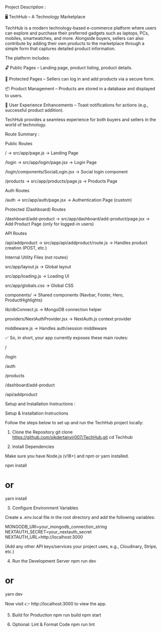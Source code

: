 Project Description :

🖥️ TechHub – A Technology Marketplace

TechHub is a modern technology-based e-commerce platform where users can explore and purchase their preferred gadgets such as laptops, PCs, mobiles, smartwatches, and more. Alongside buyers, sellers can also contribute by adding their own products to the marketplace through a simple form that captures detailed product information.

The platform includes:

🔓 Public Pages – Landing page, product listing, product details.

🔐 Protected Pages – Sellers can log in and add products via a secure form.

📦 Product Management – Products are stored in a database and displayed to users.

🔔 User Experience Enhancements – Toast notifications for actions (e.g., successful product addition).

TechHub provides a seamless experience for both buyers and sellers in the world of technology.



Route Summary : 

Public Routes

/ → src/app/page.js → Landing Page

/login → src/app/login/page.jsx → Login Page

/login/components/SocialLogin.jsx → Social login component

/products → src/app/products/page.js → Products Page

Auth Routes

/auth → src/app/auth/page.jsx → Authentication Page (custom)

Protected (Dashboard) Routes

/dashboard/add-product → src/app/dashboard/add-product/page.jsx
→ Add Product Page (only for logged-in users)

API Routes

/api/addproduct → src/app/api/addproduct/route.js
→ Handles product creation (POST, etc.)

Internal Utility Files (not routes)

src/app/layout.js → Global layout

src/app/loading.js → Loading UI

src/app/globals.css → Global CSS

components/ → Shared components (Navbar, Footer, Hero, ProductHighlights)

lib/dbConnect.js → MongoDB connection helper

providers/NextAuthProvider.jsx → NextAuth.js context provider

middleware.js → Handles auth/session middleware

✅ So, in short, your app currently exposes these main routes:

/

/login

/auth

/products

/dashboard/add-product

/api/addproduct


Setup and Installation Instructions :

Setup & Installation Instructions

Follow the steps below to set up and run the TechHub project locally:

1. Clone the Repository
git clone https://github.com/sikdertanvir007/TechHub.git
cd Techhub

2. Install Dependencies

Make sure you have Node.js (v18+) and npm or yarn installed.

npm install
# or
yarn install

3. Configure Environment Variables

Create a .env.local file in the root directory and add the following variables:

MONGODB_URI=your_mongodb_connection_string
NEXTAUTH_SECRET=your_nextauth_secret
NEXTAUTH_URL=http://localhost:3000


(Add any other API keys/services your project uses, e.g., Cloudinary, Stripe, etc.)

4. Run the Development Server
npm run dev
# or
yarn dev


Now visit 👉 http://localhost:3000
 to view the app.

5. Build for Production
npm run build
npm start

6. Optional: Lint & Format Code
npm run lint
